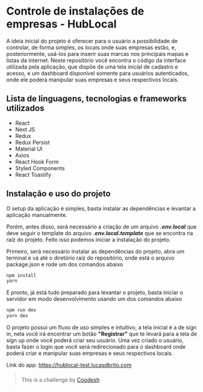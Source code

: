 # **Controle de instalações de empresas - HubLocal**

A ideia inicial do projeto é oferecer para o usuário a possibilidade de controlar, de forma simples, os locais onde suas empresas estão, e, posteriormente, usá-los para inserir suas marcas nos principais mapas e listas da internet. Neste reposítório você encontra o código da interface utilizada pela aplicação, que dispõe de uma tela inicial de cadastro e acesso, e um dashboard disponível somente para usuários autenticados, onde ele poderá manipular suas empresas e seus respectivos locais.

## **Lista de linguagens, tecnologias e frameworks utilizados**
- React
- Next JS
- Redux
- Redux Persist
- Material UI
- Axios
- React Hook Form
- Styled Components
- React Toastify

## **Instalação e uso do projeto**
O setup da aplicação é simples, basta instalar as dependências e levantar a aplicação manualmente.

Porém, antes disso, será necessário a criação de um arquivo ***.env.local*** que deve seguir o template do arquivo ***.env.local.template*** que se encontra na raíz do projeto. Feito isso podemos iniciar a instalação do projeto.

Primeiro, será necessário instalar as dependências do projeto, abra um terminal e vá até o diretório raíz do repositório, onde está o arquivo package.json e rode um dos comandos abaixo

```bash
npm install
yarn
```
E pronto, já está tudo preparado para levantar o projeto, basta iniciar o servidor em modo desenvolvimento usando um dos comandos abaixo

```bash
npm run dev
yarn dev
```

O projeto possui um fluxo de uso simples e intuitivo, a tela inicial é a de sign in, nela você irá encontrar um botão **"Registrar"** que te levará para a tela de sign up onde você poderá criar seu usuário. 
Uma vez criado o usuário, basta fazer o login que você será redirecionado para o dashboard onde poderá criar e manipular suas empresas e seus respectivos locais.

Link do app: https://hublocal-test.lucasdbrito.com

> <div style="padding: 8px 0">This is a challenge by <a href="https://coodesh.com/" target="_blank">Coodesh</a></div>
